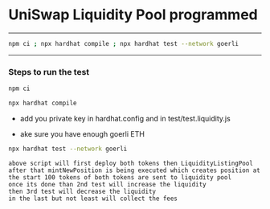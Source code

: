 # UniSwap Liquidity Pool programmed

---

```bash
npm ci ; npx hardhat compile ; npx hardhat test --network goerli
```

---

### Steps to run the test

```bash
npm ci
```

```bash
npx hardhat compile
```

- add you private key in hardhat.config and in test/test.liquidity.js

- ake sure you have enough goerli ETH

```bash
npx hardhat test --network goerli
```

    above script will first deploy both tokens then LiquidityListingPool
    after that mintNewPosition is being executed which creates position at the start 100 tokens of both tokens are sent to liquidity pool
    once its done than 2nd test will increase the liquidity
    then 3rd test will decrease the liquidity
    in the last but not least will collect the fees

